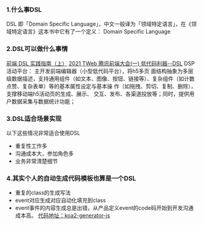 ### 1.什么事DSL

DSL 即「Domain Specific Language」，中文一般译为「领域特定语言」，在《领域特定语言》这本书中它有了一个定义：
Domain  Specific  Language


### 2.DSL可以做什么事情
[前端 DSL 实践指南（上）](https://zhuanlan.zhihu.com/p/107947462)
[2021 TWeb 腾讯前端大会(一) 低代码利器--DSL](https://juejin.cn/post/7023168597912453157)
 DSP活动平台：
主开发前端编辑器（小型低代码平台），将h5多页 面结构抽象为多层级数据描述，支持通用组件（如文本、图像、按钮、链接等）、复杂组件（如计数点赞、复杂表单）等的基本属性设定与基本操 作（如拖拽、剪切、复制、删除），支撑移动端h5活动页的生成、展示、 交互、发布、各渠道投放等；同时，提供用户数据采集与数据统计功能； 


### 3.DSL适合场景实现
以下这些情况非常适合使用DSL

- 重复性工作多
- 沟通成本大，参加角色多
- 业务非常清楚细节


### 4.其实个人的自动生成代码模板也算是一个DSL
- 重复的class的生成写法
- event对应生成对应自动化填充到class
- event事件的内容生成总是出错，从产品定义event的code码开始到开发沟通成本高。
[代码地址：koa2-generator-js](git@gitee.com:front-end-tool-development/koa2-generator-js.git)

